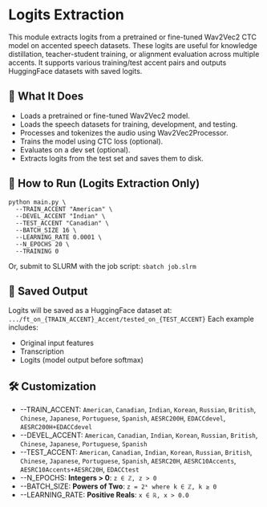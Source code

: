 # Logits Extraction
This module extracts logits from a pretrained or fine-tuned Wav2Vec2 CTC model on accented speech datasets. These logits are useful for knowledge distillation, teacher-student training, or alignment evaluation across multiple accents. It supports various training/test accent pairs and outputs HuggingFace datasets with saved logits.


## 🧠 What It Does
- Loads a pretrained or fine-tuned Wav2Vec2 model.
- Loads the speech datasets for training, development, and testing.
- Processes and tokenizes the audio using Wav2Vec2Processor.
- Trains the model using CTC loss (optional).
- Evaluates on a dev set (optional).
- Extracts logits from the test set and saves them to disk.


## 🚀 How to Run (Logits Extraction Only)
```
python main.py \
  --TRAIN_ACCENT "American" \
  --DEVEL_ACCENT "Indian" \
  --TEST_ACCENT "Canadian" \
  --BATCH_SIZE 16 \
  --LEARNING_RATE 0.0001 \
  --N_EPOCHS 20 \
  --TRAINING 0
```
Or, submit to SLURM with the job script: `sbatch job.slrm`


## 💾 Saved Output
Logits will be saved as a HuggingFace dataset at: `.../ft_on_{TRAIN_ACCENT}_Accent/tested_on_{TEST_ACCENT}`
Each example includes:
- Original input features
- Transcription
- Logits (model output before softmax)


## 🛠️ Customization
- --TRAIN_ACCENT: `American`, `Canadian`, `Indian`, `Korean`, `Russian`, `British`, `Chinese`, `Japanese`, `Portuguese`, `Spanish`, `AESRC200H`, `EDACCdevel`, `AESRC200H+EDACCdevel`
- --DEVEL_ACCENT: `American`, `Canadian`, `Indian`, `Korean`, `Russian`, `British`, `Chinese`, `Japanese`, `Portuguese`, `Spanish`
- --TEST_ACCENT: `American`, `Canadian`, `Indian`, `Korean`, `Russian`, `British`, `Chinese`, `Japanese`, `Portuguese`, `Spanish`, `AESRC20H`, `AESRC10Accents`, `AESRC10Accents+AESRC20H`, `EDACCtest`
- --N_EPOCHS: **Integers > 0**: `z ∈ ℤ, z > 0`
- --BATCH_SIZE: **Powers of Two**: `z = 2ᵏ where k ∈ ℤ, k ≥ 0`
- --LEARNING_RATE: **Positive Reals**: `x ∈ ℝ, x > 0.0`











